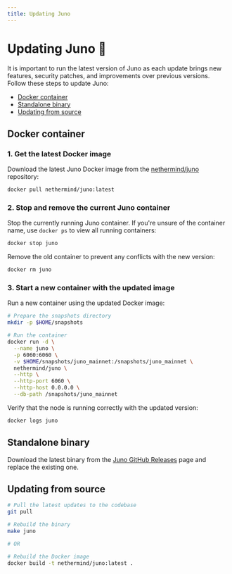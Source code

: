 ```yaml
---
title: Updating Juno
---
```


# Updating Juno :arrows_counterclockwise:

It is important to run the latest version of Juno as each update brings new features, security patches, and improvements over previous versions. Follow these steps to update Juno:

- [Docker container](#docker-container)
- [Standalone binary](#standalone-binary)
- [Updating from source](#updating-from-source)

## Docker container

### 1. Get the latest Docker image

Download the latest Juno Docker image from the [nethermind/juno](https://hub.docker.com/r/nethermind/juno) repository:

```bash
docker pull nethermind/juno:latest
```

### 2. Stop and remove the current Juno container

Stop the currently running Juno container. If you're unsure of the container name, use `docker ps` to view all running containers:

```bash
docker stop juno
```

Remove the old container to prevent any conflicts with the new version:

```bash
docker rm juno
```

### 3. Start a new container with the updated image

Run a new container using the updated Docker image:

```bash
# Prepare the snapshots directory
mkdir -p $HOME/snapshots

# Run the container
docker run -d \
  --name juno \
  -p 6060:6060 \
  -v $HOME/snapshots/juno_mainnet:/snapshots/juno_mainnet \
  nethermind/juno \
  --http \
  --http-port 6060 \
  --http-host 0.0.0.0 \
  --db-path /snapshots/juno_mainnet
```

Verify that the node is running correctly with the updated version:

```bash
docker logs juno
```

## Standalone binary

Download the latest binary from the [Juno GitHub Releases](https://github.com/NethermindEth/juno/releases) page and replace the existing one.

## Updating from source

```bash
# Pull the latest updates to the codebase
git pull

# Rebuild the binary
make juno

# OR

# Rebuild the Docker image
docker build -t nethermind/juno:latest .
```
